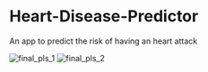 # Heart-Disease-Predictor
An app to predict the risk of having an heart attack


![final_pls_1](https://user-images.githubusercontent.com/59619895/86520800-65851580-be16-11ea-86c8-ad58366a72ed.gif)
![final_pls_2](https://user-images.githubusercontent.com/59619895/86520831-cb719d00-be16-11ea-91c5-1c10410e2a0f.gif)




